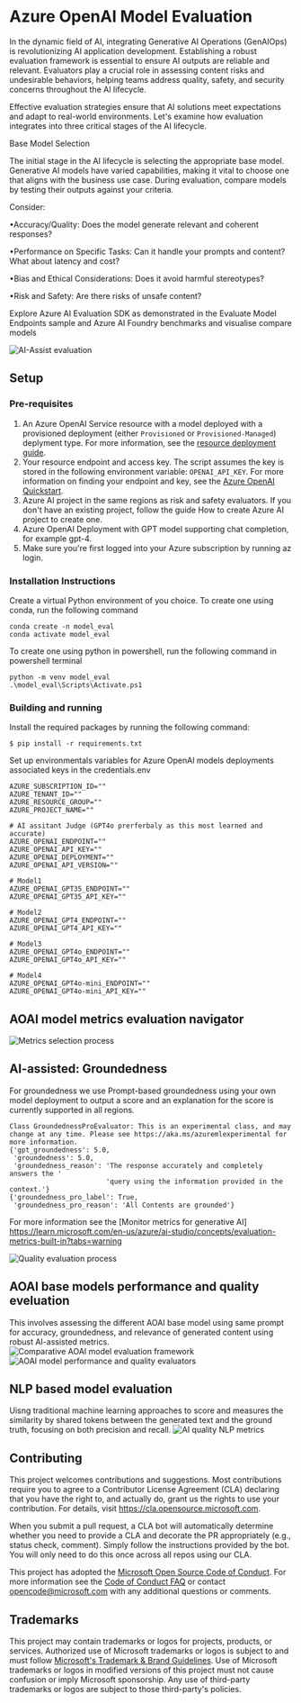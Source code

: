 # Azure OpenAI Model Evaluation

In the dynamic field of AI, integrating Generative AI Operations (GenAIOps) is revolutionizing AI application development. Establishing a robust evaluation framework is essential to ensure AI outputs are reliable and relevant. Evaluators play a crucial role in assessing content risks and undesirable behaviors, helping teams address quality, safety, and security concerns throughout the AI lifecycle.

Effective evaluation strategies ensure that AI solutions meet expectations and adapt to real-world environments. Let's examine how evaluation integrates into three critical stages of the AI lifecycle.

Base Model Selection

The initial stage in the AI lifecycle is selecting the appropriate base model. Generative AI models have varied capabilities, making it vital to choose one that aligns with the business use case. During evaluation, compare models by testing their outputs against your criteria.

Consider:

•Accuracy/Quality: Does the model generate relevant and coherent responses?

•Performance on Specific Tasks: Can it handle your prompts and content? What about latency and cost?

•Bias and Ethical Considerations: Does it avoid harmful stereotypes?

•Risk and Safety: Are there risks of unsafe content?

Explore Azure AI Evaluation SDK as demonstrated in the Evaluate Model Endpoints sample and Azure AI Foundry benchmarks and visualise compare models

![AI-Assist evaluation](media/automated-evaluation-azure-ai-foundry.png)


## Setup

### Pre-requisites
1. An Azure OpenAI Service resource with a model deployed with a provisioned deployment (either ```Provisioned``` or ```Provisioned-Managed```) deplyment type. For more information, see the [resource deployment guide](https://learn.microsoft.com/azure/ai-services/openai/how-to/create-resource?pivots=web-portal).
2. Your resource endpoint and access key. The script assumes the key is stored in the following environment variable: ```OPENAI_API_KEY```. For more information on finding your endpoint and key, see the [Azure OpenAI Quickstart](https://learn.microsoft.com/azure/ai-services/openai/quickstart?tabs=command-line&pivots=programming-language-python#retrieve-key-and-endpoint).
3. Azure AI project in the same regions as risk and safety evaluators. If you don't have an existing project, follow the guide How to create Azure AI project to create one.
4. Azure OpenAI Deployment with GPT model supporting chat completion, for example gpt-4.
5. Make sure you're first logged into your Azure subscription by running az login.

### Installation Instructions

Create a virtual Python environment of you choice. To create one using conda, run the following command
```
conda create -n model_eval
conda activate model_eval
```
To create one using python in powershell, run the following command in powershell terminal
```
python -m venv model_eval
.\model_eval\Scripts\Activate.ps1
```

### Building and running

Install the required packages by running the following command:
```
$ pip install -r requirements.txt
```

Set up environmentals variables for Azure OpenAI models deployments associated keys in the credentials.env
```
AZURE_SUBSCRIPTION_ID=""
AZURE_TENANT_ID=""
AZURE_RESOURCE_GROUP=""
AZURE_PROJECT_NAME=""

# AI assitant Judge (GPT4o prerferbaly as this most learned and accurate)
AZURE_OPENAI_ENDPOINT=""
AZURE_OPENAI_API_KEY=""
AZURE_OPENAI_DEPLOYMENT=""
AZURE_OPENAI_API_VERSION=""

# Model1
AZURE_OPENAI_GPT35_ENDPOINT=""
AZURE_OPENAI_GPT35_API_KEY=""

# Model2
AZURE_OPENAI_GPT4_ENDPOINT=""
AZURE_OPENAI_GPT4_API_KEY=""

# Model3
AZURE_OPENAI_GPT4o_ENDPOINT=""
AZURE_OPENAI_GPT4o_API_KEY=""

# Model4
AZURE_OPENAI_GPT4o-mini_ENDPOINT=""
AZURE_OPENAI_GPT4o-mini_API_KEY=""
```
## AOAI model metrics evaluation navigator

![Metrics selection process](media/Model_Evaluation_Navigator.png)

## AI-assisted: Groundedness
For groundedness we use Prompt-based groundedness using your own model deployment to output a score and an explanation for the score is currently supported in all regions.
```
Class GroundednessProEvaluator: This is an experimental class, and may change at any time. Please see https://aka.ms/azuremlexperimental for more information.
{'gpt_groundedness': 5.0,
 'groundedness': 5.0,
 'groundedness_reason': 'The response accurately and completely answers the '
                        'query using the information provided in the context.'}
{'groundedness_pro_label': True,
 'groundedness_pro_reason': 'All Contents are grounded'}
```

For more information see the [Monitor metrics for generative AI] https://learn.microsoft.com/en-us/azure/ai-studio/concepts/evaluation-metrics-built-in?tabs=warning

![Quality evaluation process](media/quality-evaluation-diagram.png)

## AOAI base models performance and quality eveluation 
This involves assessing the different AOAI base model using same prompt for accuracy, groundedness, and relevance of generated content using robust AI-assisted metrics.
![Comparative AOAI model evaluation framework](media/Concurrent_GenAI_Model_Evaluation.png)
![AOAI model performance and quality evaluators](media/base_model_compare_ai_assist.png)

## NLP based model evaluation 
Uisng traditional machine learning approaches to score and measures the similarity by shared tokens between the generated text and the ground truth, focusing on both precision and recall.
![AI quality NLP metrics](media/nlp_assist_metrics.png)


## Contributing

This project welcomes contributions and suggestions.  Most contributions require you to agree to a
Contributor License Agreement (CLA) declaring that you have the right to, and actually do, grant us
the rights to use your contribution. For details, visit https://cla.opensource.microsoft.com.

When you submit a pull request, a CLA bot will automatically determine whether you need to provide
a CLA and decorate the PR appropriately (e.g., status check, comment). Simply follow the instructions
provided by the bot. You will only need to do this once across all repos using our CLA.

This project has adopted the [Microsoft Open Source Code of Conduct](https://opensource.microsoft.com/codeofconduct/).
For more information see the [Code of Conduct FAQ](https://opensource.microsoft.com/codeofconduct/faq/) or
contact [opencode@microsoft.com](mailto:opencode@microsoft.com) with any additional questions or comments.

## Trademarks

This project may contain trademarks or logos for projects, products, or services. Authorized use of Microsoft 
trademarks or logos is subject to and must follow 
[Microsoft's Trademark & Brand Guidelines](https://www.microsoft.com/legal/intellectualproperty/trademarks/usage/general).
Use of Microsoft trademarks or logos in modified versions of this project must not cause confusion or imply Microsoft sponsorship.
Any use of third-party trademarks or logos are subject to those third-party's policies.
